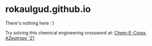 # rokaulgud.github.io
There's nothing here :')

Try solving this chemical engineering crossword at: [Chem-E-Cross, AZeotropy '21](https://bit.ly/chem-e-cross)
